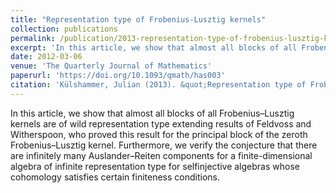 ```yaml
---
title: "Representation type of Frobenius-Lusztig kernels"
collection: publications
permalink: /publication/2013-representation-type-of-frobenius-lusztig-kernels
excerpt: 'In this article, we show that almost all blocks of all Frobenius–Lusztig kernels are of wild representation type extending results of Feldvoss and Witherspoon, who proved this result for the principal block of the zeroth Frobenius–Lusztig kernel. Furthermore, we verify the conjecture that there are infinitely many Auslander–Reiten components for a finite-dimensional algebra of infinite representation type for selfinjective algebras whose cohomology satisfies certain finiteness conditions.'
date: 2012-03-06
venue: 'The Quarterly Journal of Mathematics'
paperurl: 'https://doi.org/10.1093/qmath/has003'
citation: 'Külshammer, Julian (2013). &quot;Representation type of Frobenius-Lusztig kernels.&quot; <i>The Quarterly Journal of Mathematics</i>. 64(2).'
---
```

In this article, we show that almost all blocks of all Frobenius–Lusztig kernels are of wild representation type extending results of Feldvoss and Witherspoon, who proved this result for the principal block of the zeroth Frobenius–Lusztig kernel. Furthermore, we verify the conjecture that there are infinitely many Auslander–Reiten components for a finite-dimensional algebra of infinite representation type for selfinjective algebras whose cohomology satisfies certain finiteness conditions.
